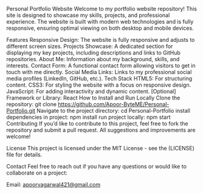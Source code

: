 Personal Portfolio Website
Welcome to my portfolio website repository! This site is designed to showcase my skills, projects, and professional experience. The website is built with modern web technologies and is fully responsive, ensuring optimal viewing on both desktop and mobile devices.



Features
Responsive Design: The website is fully responsive and adjusts to different screen sizes.
Projects Showcase: A dedicated section for displaying my key projects, including descriptions and links to GitHub repositories.
About Me: Information about my background, skills, and interests.
Contact Form: A functional contact form allowing visitors to get in touch with me directly.
Social Media Links: Links to my professional social media profiles (LinkedIn, GitHub, etc.).
Tech Stack
HTML5: For structuring content.
CSS3: For styling the website with a focus on responsive design.
JavaScript: For adding interactivity and dynamic content.
[Optional] Framework or Library: React
How to Install and Run Locally
Clone the repository:
git clone https://github.com/Apoor-ByteME/Personal-Portfolio.git
Navigate to the project directory:
cd Personal-Portfolio
install dependencies in project:
npm install
run project locally:
npm start
Contributing
If you’d like to contribute to this project, feel free to fork the repository and submit a pull request. All suggestions and improvements are welcome!

License
This project is licensed under the MIT License - see the (LICENSE) file for details.

Contact
Feel free to reach out if you have any questions or would like to collaborate on a project:

Email: apoorvagarwal421@gmail.com
